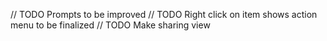 // TODO Prompts to be improved
// TODO Right click on item shows action menu to be finalized
// TODO Make sharing view
